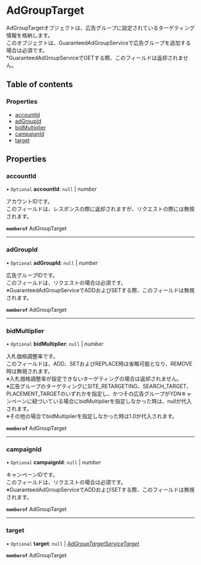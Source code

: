 # AdGroupTarget


<div lang=\"ja\"> AdGroupTargetオブジェクトは、広告グループに設定されているターゲティング情報を格納します。<br> このオブジェクトは、GuaranteedAdGroupServiceで広告グループを追加する場合は必須です。<br> *GuaranteedAdGroupServiceでGETする際、このフィールドは返却されません。 </div> 

## Table of contents

### Properties

- [accountId](adgrouptarget.md#accountid)
- [adGroupId](adgrouptarget.md#adgroupid)
- [bidMultiplier](adgrouptarget.md#bidmultiplier)
- [campaignId](adgrouptarget.md#campaignid)
- [target](adgrouptarget.md#target)

## Properties

### accountId

• `Optional` **accountId**: ``null`` \| *number*

<div lang=\"ja\"> アカウントIDです。<br> このフィールドは、レスポンスの際に返却されますが、リクエストの際には無視されます。 </div> 

**`memberof`** AdGroupTarget

___

### adGroupId

• `Optional` **adGroupId**: ``null`` \| *number*

<div lang=\"ja\"> 広告グループIDです。<br> このフィールドは、リクエストの場合は必須です。<br> ※GuaranteedAdGroupServiceでADDおよびSETする際、このフィールドは無視されます。 </div> 

**`memberof`** AdGroupTarget

___

### bidMultiplier

• `Optional` **bidMultiplier**: ``null`` \| *number*

<div lang=\"ja\"> 入札価格調整率です。<br> このフィールドは、ADD、SETおよびREPLACE時は省略可能となり、REMOVE時は無視されます。<br> ※入札価格調整率が設定できないターゲティングの場合は返却されません。<br> ※広告グループのターゲティングにSITE_RETARGETING、SEARCH_TARGET、PLACEMENT_TARGETのいずれかを指定し、かつその広告グループがYDNキャンペーンに紐づいている場合にbidMultiplierを指定しなかった時は、nullが代入されます。<br> ※その他の場合でbidMultiplierを指定しなかった時は1.0が代入されます。 </div> 

**`memberof`** AdGroupTarget

___

### campaignId

• `Optional` **campaignId**: ``null`` \| *number*

<div lang=\"ja\"> キャンペーンIDです。<br> このフィールドは、リクエストの場合は必須です。<br> ※GuaranteedAdGroupServiceでADDおよびSETする際、このフィールドは無視されます。 </div> 

**`memberof`** AdGroupTarget

___

### target

• `Optional` **target**: ``null`` \| [*AdGroupTargetServiceTarget*](adgrouptargetservicetarget.md)

**`memberof`** AdGroupTarget
